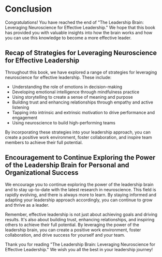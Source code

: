 # Conclusion

Congratulations! You have reached the end of "The Leadership Brain: Leveraging Neuroscience for Effective Leadership." We hope that this book has provided you with valuable insights into how the brain works and how you can use this knowledge to become a more effective leader.

Recap of Strategies for Leveraging Neuroscience for Effective Leadership
------------------------------------------------------------------------

Throughout this book, we have explored a range of strategies for leveraging neuroscience for effective leadership. These include:

* Understanding the role of emotions in decision-making
* Developing emotional intelligence through mindfulness practice
* Using storytelling to create a sense of meaning and purpose
* Building trust and enhancing relationships through empathy and active listening
* Tapping into intrinsic and extrinsic motivation to drive performance and engagement
* Using neuroscience to build high-performing teams

By incorporating these strategies into your leadership approach, you can create a positive work environment, foster collaboration, and inspire team members to achieve their full potential.

Encouragement to Continue Exploring the Power of the Leadership Brain for Personal and Organizational Success
-------------------------------------------------------------------------------------------------------------

We encourage you to continue exploring the power of the leadership brain and to stay up-to-date with the latest research in neuroscience. This field is rapidly evolving, and there is always more to learn. By staying informed and adapting your leadership approach accordingly, you can continue to grow and thrive as a leader.

Remember, effective leadership is not just about achieving goals and driving results. It's also about building trust, enhancing relationships, and inspiring others to achieve their full potential. By leveraging the power of the leadership brain, you can create a positive work environment, foster collaboration, and drive success for yourself and your team.

Thank you for reading "The Leadership Brain: Leveraging Neuroscience for Effective Leadership." We wish you all the best in your leadership journey!


